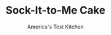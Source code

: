 ---
layout: ../../layouts/MarkdownPostLayout.astro
title: Sock-It-to-Me Cake
author: America's Test Kitchen
pubDate: 2023-03-15
description: "For this glazed, nutty cinnamon coffee cake, we hoped to nix the yellow cake mix but keep the ease."
image_url: https://res.cloudinary.com/hksqkdlah/image/upload/ar_1:1,c_fill,dpr_2.0,f_auto,fl_lossy.progressive.strip_profile,g_faces:auto,q_auto:low,w_344/7270_sfs-ccfm09-036259-277006
tags: ["Desserts or Baked Goods","Cakes"]
calories: 6692
protein: 6
carbohydrates: 73
fats: 
fiber: 1
ingredients: ["2 tablespoons, all-purpose flour","2 tablespoons, unsalted butter, melted and cooled slightly","1/4 cup packed (1¾ ounces), light brown sugar","2 teaspoons, ground cinnamon","3/4 cup, pecans, toasted","2 1/2 cups (12½ ounces), all-purpose flour","1 teaspoon, baking powder","1/2 teaspoon, baking soda","1 teaspoon, salt","2 cups (14 ounces), granulated sugar","4 large, eggs, room temperature","1 cup, sour cream, room temperature","1 teaspoon, vanilla extract","16 tablespoons, unsalted butter (2 sticks), melted and cooled","1 1/4 cups (5 ounces), confectioners' sugar","1 1/2 tablespoons, milk, whole or low-fat","1 teaspoon, vanilla extract"]
serves: 12
time: "1½ hours, plus 2⅓ hours cooling"
instructions: ["Make streusel: Process flour, butter, brown sugar, cinnamon, and pecans in food processor until finely ground. Transfer streusel to bowl and wipe out food processor.","Make batter: Adjust oven rack to middle position and heat oven to 325 degrees. Grease and flour 12-cup nonstick Bundt pan. Combine flour, baking powder, baking soda, and salt in bowl. In food processor, blend sugar, eggs, sour cream, and vanilla until smooth, about 1 minute. With machine running, slowly pour in butter until incorporated, then add flour mixture and pulse until just combined.","Layer and bake: Pour half of batter into prepared pan and top with streusel mixture. Cover with remaining batter, using rubber spatula to smooth surface. Bake until golden brown and toothpick inserted in center comes out clean, 50 to 60 minutes. Cool cake in pan 20 minutes.","Glaze: While cake is cooling, whisk confectioners’ sugar, milk, and vanilla in bowl until smooth. Turn out cake onto rack set inside rimmed baking sheet. Pour glaze over warm cake. Cool completely, at least 2 hours. Serve. (Cake can be stored at room temperature, covered in plastic wrap, for 2 days.)"]
nutrition: ["123 mg Potassium","150 mg Phosphorus","82 mg Calcium","2 mg Iron","19 mg Magnesium","314 mg Sodium","27 g Fat","1 mg Niacin (B3)","8 g Monounsaturated","2 g Polyunsaturated","117 mg Cholesterol","14 g Saturated","1 g Fiber","47 µg Folic acid","20 µg Folate (food)","48 g Sugars","2 µg Vitamin K","36 g Water","73 g Carbs","101 µg Folate equivalent (total)","6 g Protein","206 µg Vitamin A","557 kcal Energy","47 g Sugars, added","6692 calories"]
notes: "This cake can also be baked in a 12-cup nonstick tube pan. Using baking spray (a combination of vegetable oil and flour) is the best way to ensure a perfect release from the pan."
---
